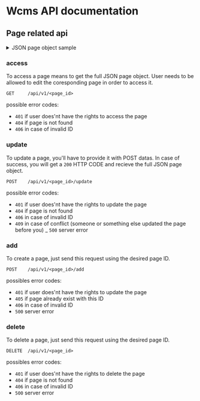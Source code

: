 Wcms API documentation
=================


Page related api
----------------




<details>
    <summary>JSON page object sample</summary>
    <pre>
        <code>
{
    "id": "garden",
    "title": "A nice Garden !!",
    "description": "With a lot of snails",
    "lang": "en",
    "tag": [
        "place", "green"
    ],
    "date": "2022-03-20T20:47:00+0100",
    "datecreation": "2022-03-20T20:47:18+0100",
    "datemodif": "2022-05-29T14:59:58+0200",
    "daterender": "2022-05-14T16:42:49+0200",
    "css": "",
    "javascript": "",
    "body": "%HEADER%\r\n\r\n%NAV%\r\n\r\n%ASIDE%\r\n\r\n%MAIN%\r\n\r\n%FOOTER%",
    "header": "",
    "main": "# Welcome to my Garden !!",
    "nav": "",
    "aside": "",
    "footer": "",
    "externalcss": [],
    "customhead": "",
    "secure": 1,        // can be 0 is public, 1 is private, 2 is not published
    "interface": "main",
    "linkto": [],
    "templatebody": "",
    "templatecss": "",
    "templatejavascript": "",
    "templateoptions": [
        "thumbnail",
        "recursivecss",
        "externalcss",
        "favicon",
        "externaljavascript"
    ],
    "favicon": "",
    "thumbnail": "",
    "authors": [
        "cindy",
        "vincent"
    ],
    "invites": [],
    "readers": [],
    "affcount": 1,
    "visitcount": 0,
    "editcount": 3,
    "editby": [],
    "sleep": 0,
    "redirection": "",
    "refresh": 0,
    "password": null
}
        </code>
    </pre>
</details>


### access

To access a page means to get the full JSON page object. User needs to be allowed to edit the coresponding page in order to access it.

    GET     /api/v1/<page_id>

possible error codes:

- `401` if user does'nt have the rights to access the page
- `404` if page is not found
- `406` in case of invalid ID

### update

To update a page, you'll have to provide it with POST datas.
In case of success, you will get a `200` HTTP CODE and recieve the full JSON page object.

    POST    /api/v1/<page_id>/update

possible error codes:

- `401` if user does'nt have the rights to update the page
- `404` if page is not found
- `406` in case of invalid ID
- `409` in case of conflict (someone or something else updated the page before you)
_ `500` server error



### add

To create a page, just send this request using the desired page ID.

    POST    /api/v1/<page_id>/add

possibles error codes:

- `401` if user does'nt have the rights to update the page
- `405` if page already exist with this ID
- `406` in case of invalid ID
- `500` server error



### delete

To delete a page, just send this request using the desired page ID.

    DELETE  /api/v1/<page_id>

possibles error codes:

- `401` if user does'nt have the rights to delete the page
- `404` if page is not found
- `406` in case of invalid ID
- `500` server error
